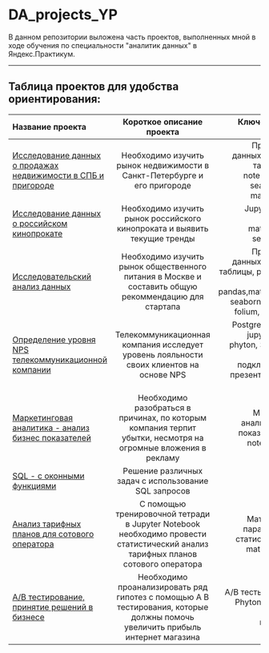 # DA_projects_YP
В данном репозитории выложена часть проектов, выполненных мной в ходе обучения по специальности "аналитик данных" в Яндекс.Практикум. 

___________________________________________________________________

## Таблица проектов для удобства ориентирования:

|Название проекта                | Короткое описание проекта      |Ключевые навыки (стек)| Выполнен полностью|
|:-------------------------------|:------------------------------:|---------------------:|:------------------|
|[Исследование данных о продажах недвижимости в СПБ и пригороде](https://github.com/Bezdomnaya-Frosya/DA_projects_YP/tree/main/apartments)|Необходимо изучить рынок недвижимости в Санкт-Петербурге и его пригороде| Предобработка данных, обогащение таблиц, Jupyter notebook, pandas, seaborn, numpy, matplotlib.pyplot|+|
|[Исследование данных о российском кинопрокате](https://github.com/Bezdomnaya-Frosya/DA_projects_YP/tree/main/Ministry%20of%20Culture)|Необходимо изучить рынок российского кинопроката и выявить текущие тренды|Jupyter notebook, pandas, matplotlib.pyplot,  seaborn, numpy|+|
|[Исследовательский анализ данных](https://github.com/Bezdomnaya-Frosya/DA_projects_YP/blob/main/Research_analysis/research_analysis.ipynb)|Необходимо изучить рынок общественного питания в Москве и составить общую рекоммендацию для стартапа|Предобработка данных, обогащение таблицы, phyton, jupyter notebook, pandas,matplotlib.pyplot,  seaborn, numpy, json, folium, io, аналитика|+|
|[Определение уровня NPS телекоммуникационной компании](https://github.com/Bezdomnaya-Frosya/DA_projects_YP/tree/main/Fabricated%20project)|Телекоммуникационная компания исследует уровень лояльности своих клиентов на основе NPS|PostgreSQL, Tableau, jupyter notebook, phyton, SQL запросы, удалённое подключение к БД, презентация данных, PowerPoint|+|
|[Маркетинговая аналитика - анализ бизнес показателей](https://github.com/Bezdomnaya-Frosya/DA_projects_YP/tree/main/Business%20indicators)|Необходимо разобраться в причинах, по которым компания терпит убытки, несмотря на огромные вложения в рекламу|Маркетинговая аналитика, бизнес показатели, jupyter notebook, phyton|+|
|[SQL - с оконными функциями]()|Решение различных задач c использование SQL запросов|PostgreSQL|+|
|[Анализ тарифных планов для сотового оператора](https://github.com/Bezdomnaya-Frosya/DA_projects_YP/tree/main/Stat_anal_for_mobile)|С помощью тренировочной тетради в Jupyter Notebook необходимо провести статистический анализ тарифных планов сотового оператора|Математическая параметрическая статистика, pandas, matplotlib, numpy|+|
|[А/В тестирование, принятие решений в бизнесе](https://github.com/Bezdomnaya-Frosya/DA_projects_YP/tree/main/A%7CB_tests)|Необходимо проанализировать ряд гипотез с помощью А В тестирования, которые должны помочь увеличить прибыль интернет магазина|А/В тесты, библиотеки Phyton, scipy.stats - статистика, визуализация|+|
